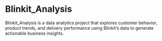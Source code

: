 # Blinkit_Analysis
Blinkit_Analysis is a data analytics project that explores customer behavior, product trends, and delivery performance using Blinkit’s data to generate actionable business insights.
